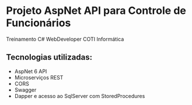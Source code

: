 # Projeto AspNet API para Controle de Funcionários
Treinamento C# WebDeveloper COTI Informática

## Tecnologias utilizadas:
* AspNet 6 API
* Microserviços REST
* CORS
* Swagger
* Dapper e acesso ao SqlServer com StoredProcedures
